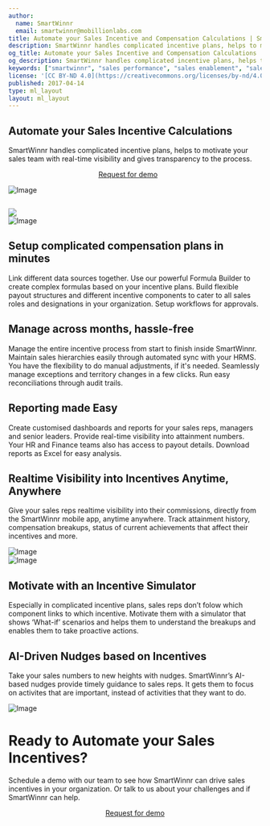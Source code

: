 ```yaml
---
author:
  name: SmartWinnr
  email: smartwinnr@mobillionlabs.com
title: Automate your Sales Incentive and Compensation Calculations | SmartWinnr
description: SmartWinnr handles complicated incentive plans, helps to motivate your sales team with real-time visibility and gives transparency to the process.
og_title: Automate your Sales Incentive and Compensation Calculations | SmartWinnr
og_description: SmartWinnr handles complicated incentive plans, helps to motivate your sales team with real-time visibility and gives transparency to the process.
keywords: ["smartwinnr", "sales performance", "sales enablement", "sales contest tool", "sales contest software", "sales contests", "sales productivity"," sales gamification platform", "sales gamification software"," contest software", "sales gamification app", "sales game software"]
license: '[CC BY-ND 4.0](https://creativecommons.org/licenses/by-nd/4.0)'
published: 2017-04-14
type: ml_layout
layout: ml_layout
---
```


<section class="ml_blue_bg_gradient">
  <div class="ml_sales_contest_top_section  ml-padding-top-left7">
    <div class="row ml_div_contents_in_center " >
      <div class="col-lg-4 ml-padding-top50">
        <h1 class=" ml-margin-bottom30 ml_body_text_white">Automate your Sales Incentive Calculations</h1>
            <div class=" ml-margin-bottom30 ml_body_text_white ml-font20">SmartWinnr handles complicated incentive plans, helps to motivate your sales team with real-time visibility and gives transparency to the process. </div >
                <p align="center" style="margin-left: -2em;" class="ml-margin-top30 padding20"><a class="ml-button" align="center" href="/request-demo">Request for demo</a></p>
      </div>
      <div class="col-lg-8 col-md-12 col-sm-12 col-xs-12 text-center" style="margin-bottom: 2em;">
    <img class="ml-image" alt="Image" src="/images/Title _Picture_sales_incentive.png"/>
  </div>
    </div>
  </div>
</section>
<img class="swoop" src="/images/swoop_mask.min.svg">


<section class="ml-background-white">
  <div class="ml-container ">
    <div class="row ml-margin0 ml-background-white padding50 ml_div_contents_in_center">
      <div class="col-lg-8 col-md-12 col-sm-12 col-xs-12 text-center">
        <img class="ml-image" alt="Image" src="/images/Setup_Manage_Report.png"/>
      </div>
      <div class="col-lg-4 col-md-12 col-sm-12 col-xs-12">
          <div>
            <h2 class="ml-title-adjustable ml_body_text_black">Setup complicated compensation plans in minutes</h2>
            <div class="ml-subtext ml_body_text_black">
              Link different data sources together. Use our powerful Formula Builder to create complex formulas based on your incentive plans. Build flexible payout structures and different incentive components to cater to all sales roles and designations in your organization. Setup workflows for approvals.
            </div>
        </div>
          <div>
            <h2 class="ml-title-adjustable ml_body_text_black">Manage across months, hassle-free</h2>
            <div class="ml-subtext ml_body_text_black">
             Manage the entire incentive process from start to finish inside SmartWinnr. Maintain sales hierarchies easily through automated sync with your HRMS. You have the flexibility to do manual adjustments, if it's needed. Seamlessly manage exceptions and territory changes in a few clicks. Run easy reconciliations through audit trails.
            </div>
        </div>
          <div>
            <h2 class="ml-title-adjustable ml_body_text_black">Reporting made Easy</h2>
            <div class="ml-subtext ml_body_text_black">
              Create customised dashboards and reports for your sales reps, managers and senior leaders. Provide real-time visibility into attainment numbers. Your HR and Finance teams also has access to payout details. Download reports as Excel for easy analysis.
            </div>
          </div>
      </div>
    </div>
  </div>
</section>

<section class="ml-background-white">
<div class="row ml-margin0 ml-background-white ml-padding-left30 ml_div_contents_in_center">
  <div class="col-lg-5 col-md-12 col-sm-12 col-xs-12 padding30">
    <h2 class="ml_body_text_black ml-margin-bottom10">Realtime Visibility into Incentives Anytime, Anywhere</h2>
    <p class="ml-subtext ml_body_text_black">Give your sales reps realtime visibility into their commissions, directly from the SmartWinnr mobile app, anytime anywhere. Track attainment history, compensation breakups, status of current achievements that affect their incentives and more.</p>
  </div>
  <div class="col-lg-7 col-md-12 col-sm-12 col-xs-12 text-center">
    <img class="ml-image" alt="Image" src="/images/Realtime_Visibility_into_Incentives_Anytime_Anywhere.png"/>
  </div>
</div>
</section>

<div class="row ml-margin0 ml-background-white padding50 ml_div_contents_in_center">
  <div class="col-lg-8 col-md-12 col-sm-12 col-xs-12 text-center">
    <img class="ml-image" alt="Image" src="/images/Incentive Calculator.png"/>
  </div>
  <div class="col-lg-4 col-md-12 col-sm-12 col-xs-12">
    <h2 class="ml_body_text_black ml-margin-bottom10"> Motivate with an Incentive Simulator</h2>
    <p class="ml-subtext ml_body_text_black"> Especially in complicated incentive plans, sales reps don’t folow which component links to which incentive. Motivate them with a simulator that shows ‘What-if’ scenarios and helps them to understand the breakups and enables them to take proactive actions.</p>
  </div>
</div>


<section class="ml-background-white">
<div class="row ml-margin0 ml-background-white padding50 ml_div_contents_in_center">
  <div class="col-lg-4 col-md-12 col-sm-12 col-xs-12">
    <h2 class="ml_body_text_black ml-margin-bottom10"> AI-Driven Nudges based on Incentives</h2>
    <p class="ml-subtext ml_body_text_black"> Take your sales numbers to new heights with nudges. SmartWinnr’s AI-based nudges provide timely guidance to sales reps. It gets them to focus on activites that are important, instead of activities that they want to do.</p>
  </div>
  <div class="col-lg-8 col-md-12 col-sm-12 col-xs-12 text-center" style="margin-right: -7em;">
    <img class="ml-image" alt="Image" src="/images/Nudges.png"/>
  </div>
</div>
</section>

<div class="row ml-margin0 ml-whySM">
  <div class="col-md-12 col-sm-12">
    <h1 class="ml_body_text_white text-center">Ready to Automate your Sales Incentives?</h1>
    <div class="ml_body_text_white ml-subtext text-center ml_padding_desktop">Schedule a demo with our team to see how SmartWinnr can drive sales incentives in your organization. Or talk to us about your challenges and if SmartWinnr can help.</div>
    <p align="center" class="ml-margin-top50"><a class="ml-button" align="center" href="/request-demo">Request for demo</a></p>
  </div>
</div>


